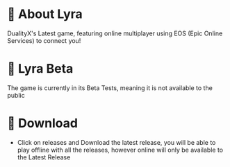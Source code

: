# 🍔 About Lyra
DualityX's Latest game, featuring online multiplayer using EOS (Epic Online Services) to connect you!

# 🍕 Lyra Beta

The game is currently in its Beta Tests, meaning it is not available to the public

# 🍇 Download

- Click on releases and Download the latest release, you will be able to play offline with all the releases, however online will only be available to the Latest Release


